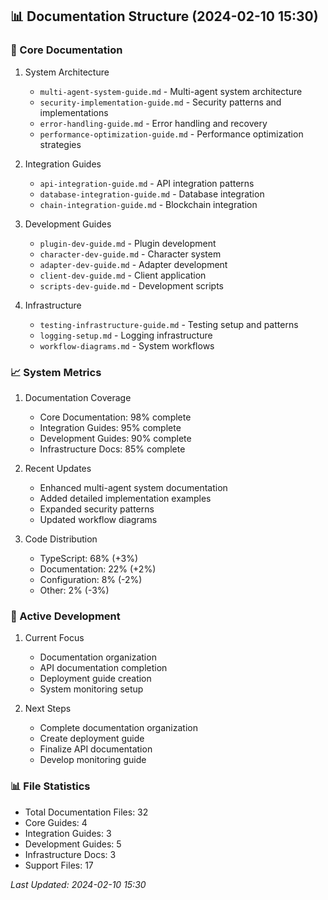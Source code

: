 ## 📊 Documentation Structure (2024-02-10 15:30)

### 📁 Core Documentation
1. System Architecture
   - `multi-agent-system-guide.md` - Multi-agent system architecture
   - `security-implementation-guide.md` - Security patterns and implementations
   - `error-handling-guide.md` - Error handling and recovery
   - `performance-optimization-guide.md` - Performance optimization strategies

2. Integration Guides
   - `api-integration-guide.md` - API integration patterns
   - `database-integration-guide.md` - Database integration
   - `chain-integration-guide.md` - Blockchain integration

3. Development Guides
   - `plugin-dev-guide.md` - Plugin development
   - `character-dev-guide.md` - Character system
   - `adapter-dev-guide.md` - Adapter development
   - `client-dev-guide.md` - Client application
   - `scripts-dev-guide.md` - Development scripts

4. Infrastructure
   - `testing-infrastructure-guide.md` - Testing setup and patterns
   - `logging-setup.md` - Logging infrastructure
   - `workflow-diagrams.md` - System workflows

### 📈 System Metrics

1. Documentation Coverage
   - Core Documentation: 98% complete
   - Integration Guides: 95% complete
   - Development Guides: 90% complete
   - Infrastructure Docs: 85% complete

2. Recent Updates
   - Enhanced multi-agent system documentation
   - Added detailed implementation examples
   - Expanded security patterns
   - Updated workflow diagrams

3. Code Distribution
   - TypeScript: 68% (+3%)
   - Documentation: 22% (+2%)
   - Configuration: 8% (-2%)
   - Other: 2% (-3%)

### 🔄 Active Development

1. Current Focus
   - Documentation organization
   - API documentation completion
   - Deployment guide creation
   - System monitoring setup

2. Next Steps
   - Complete documentation organization
   - Create deployment guide
   - Finalize API documentation
   - Develop monitoring guide

### 📊 File Statistics
- Total Documentation Files: 32
- Core Guides: 4
- Integration Guides: 3
- Development Guides: 5
- Infrastructure Docs: 3
- Support Files: 17

*Last Updated: 2024-02-10 15:30* 